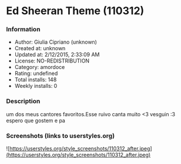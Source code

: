 # Ed Sheeran Theme (110312)

### Information
- Author: Giulia Cipriano (unknown)
- Created at: unknown
- Updated at: 2/12/2015, 2:33:09 AM
- License: NO-REDISTRIBUTION
- Category: amordoce
- Rating: undefined
- Total installs: 148
- Weekly installs: 0


### Description
um dos meus cantores favoritos.Esse ruivo canta muito <3 vesguin :3 espero que gostem e pa


### Screenshots (links to userstyles.org)
![https://userstyles.org/style_screenshots/110312_after.jpeg](https://userstyles.org/style_screenshots/110312_after.jpeg)


